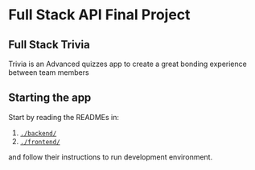 # Full Stack API Final Project

## Full Stack Trivia

Trivia is an Advanced quizzes app to create a great bonding experience between team members

## Starting the app

Start by reading the READMEs in:
1. [`./backend/`](./backend/README.md)
2. [`./frontend/`](./frontend/README.md)

and follow their instructions to run development environment.
